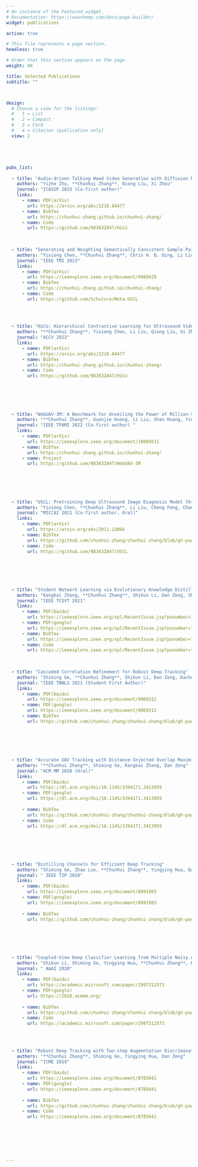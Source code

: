 ```yaml
---
# An instance of the Featured widget.
# Documentation: https://wowchemy.com/docs/page-builder/
widget: publications

active: true

# This file represents a page section.
headless: true

# Order that this section appears on the page.
weight: 40

title: Selected Publications
subtitle: ""



design:
  # Choose a view for the listings:
  #   1 = List
  #   2 = Compact
  #   3 = Card
  #   4 = Citation (publication only)
  view: 2





pubs_list:
  
  - title: "Audio-driven Talking Head Video Generation with Diffusion Model"
    authors: "Yizhe Zhu, **Chunhui Zhang**, Qiong Liu, Xi Zhou"
    journal: "ICASSP 2023 (Co-first author)"
    links:
      - name: PDF(arXiv)
        url: https://arxiv.org/abs/2210.04477
      - name: BibTex
        url: https://chunhui-zhang.github.io/chunhui-zhang/
      - name: Code
        url: https://github.com/983632847/HiCo

  
  
  - title: "Generating and Weighting Semantically Consistent Sample Pairs for Ultrasound Contrastive Learning"
    authors: "Yixiong Chen, **Chunhui Zhang**, Chris H. Q. Ding, Li Liu"
    journal: "IEEE TMI 2023"
    links:
      - name: PDF(arXiv)
        url: https://ieeexplore.ieee.org/document/9980429
      - name: BibTex
        url: https://chunhui-zhang.github.io/chunhui-zhang/
      - name: Code
        url: https://github.com/Schuture/Meta-USCL

  
  
  
  - title: "HiCo: Hierarchical Contrastive Learning for Ultrasound Video Model Pretraining"
    authors: "**Chunhui Zhang**, Yixiong Chen, Li Liu, Qiong Liu, Xi Zhou"
    journal: "ACCV 2022"
    links:
      - name: PDF(arXiv)
        url: https://arxiv.org/abs/2210.04477
      - name: BibTex
        url: https://chunhui-zhang.github.io/chunhui-zhang/
      - name: Code
        url: https://github.com/983632847/HiCo

  
  
  
  
  
  - title: "WebUAV-3M: A Benchmark for Unveiling the Power of Million-Scale Deep UAV Tracking"
    authors: "**Chunhui Zhang**, Guanjie Huang, Li Liu, Shan Huang, Yinan Yang, Xiang Wan, Shiming Ge, Dacheng Tao"
    journal: "IEEE TPAMI 2022 (Co-first author) "
    links:
      - name: PDF(arXiv)
        url: https://ieeexplore.ieee.org/document/10004511
      - name: BibTex
        url: https://chunhui-zhang.github.io/chunhui-zhang/
      - name: Project
        url: https://github.com/983632847/WebUAV-3M

  
  
  
  
  
  - title: "USCL: Pretraining Deep Ultrasound Image Diagnosis Model through Video Contrastive Representation Learning"
    authors: "Yixiong Chen, **Chunhui Zhang**, Li Liu, Cheng Feng, Changfeng Dong, Yongfang Luo, Xiang Wan"
    journal: "MICCAI 2021 (Co-first author, Oral)"
    links:
      - name: PDF(arXiv)
        url: https://arxiv.org/abs/2011.13066
      - name: BibTex
        url: https://github.com/chunhui-zhang/chunhui-zhang/blob/gh-pages/USCL_BibTex
      - name: Code
        url: https://github.com/983632847/USCL

  
  
  
  
  
  - title: "Student Network Learning via Evolutionary Knowledge Distillation"
    authors: "Kangkai Zhang, **Chunhui Zhang**, Shikun Li, Dan Zeng, Shiming Ge"
    journal: "IEEE TCSVT 2021"
    links:
      - name: PDF(baidu)
        url: https://ieeexplore.ieee.org/xpl/RecentIssue.jsp?punumber=76
      - name: PDF(google)
        url: https://ieeexplore.ieee.org/xpl/RecentIssue.jsp?punumber=76
      - name: BibTex
        url: https://ieeexplore.ieee.org/xpl/RecentIssue.jsp?punumber=76
      - name: Code
        url: https://ieeexplore.ieee.org/xpl/RecentIssue.jsp?punumber=76

  
  
  - title: "Cascaded Correlation Refinement for Robust Deep Tracking"
    authors: "Shiming Ge, **Chunhui Zhang**, Shikun Li, Dan Zeng, Dacheng Tao"
    journal: "IEEE TNNLS 2021 (Student First Author)"
    links:
      - name: PDF(baidu)
        url: https://ieeexplore.ieee.org/document/9069312
      - name: PDF(google)
        url: https://ieeexplore.ieee.org/document/9069312
      - name: BibTex
        url: https://github.com/chunhui-zhang/chunhui-zhang/blob/gh-pages/CCR_BibTex
      
  
  
  
  
  
  - title: "Accurate UAV Tracking with Distance-Injected Overlap Maximization"
    authors: "**Chunhui Zhang**, Shiming Ge, Kangkai Zhang, Dan Zeng"
    journal: "ACM MM 2020 (Oral)"
    links:
      - name: PDF(baidu)
        url: https://dl.acm.org/doi/10.1145/3394171.3413959
      - name: PDF(google)
        url: https://dl.acm.org/doi/10.1145/3394171.3413959
        
      - name: BibTex
        url: https://github.com/chunhui-zhang/chunhui-zhang/blob/gh-pages/UTrack_BibTex
      - name: Code
        url: https://dl.acm.org/doi/10.1145/3394171.3413959

  
  
  
  
  
  - title: "Distilling Channels for Efficient Deep Tracking"
    authors: "Shiming Ge, Zhao Luo, **Chunhui Zhang**, Yingying Hua, Dacheng Tao"
    journal: " IEEE TIP 2020"
    links:
      - name: PDF(baidu)
        url: https://ieeexplore.ieee.org/document/8891903
      - name: PDF(google)
        url: https://ieeexplore.ieee.org/document/8891903
        
      - name: BibTex
        url: https://github.com/chunhui-zhang/chunhui-zhang/blob/gh-pages/TIPCD_BibTex

  
  
  
  
  
  - title: "Coupled-View Deep Classifier Learning from Multiple Noisy Annotators"
    authors: "Shikun Li, Shiming Ge, Yingying Hua, **Chunhui Zhang**, Hao Wen, Tengfei Liu, Weiqiang Wang"
    journal: " AAAI 2020"
    links:
      - name: PDF(baidu)
        url: https://academic.microsoft.com/paper/2997312573
      - name: PDF(google)
        url: https://2020.acmmm.org/
        
      - name: BibTex
        url: https://github.com/chunhui-zhang/chunhui-zhang/blob/gh-pages/CVL_BibTex
      - name: Code
        url: https://academic.microsoft.com/paper/2997312573

  
  
  
  - title: "Robust Deep Tracking with Two-step Augmentation Discriminative Correlation Filters"
    authors: "**Chunhui Zhang**, Shiming Ge, Yingying Hua, Dan Zeng"
    journal: "ICME 2019"
    links:
      - name: PDF(baidu)
        url: https://ieeexplore.ieee.org/document/8785041
      - name: PDF(google)
        url: https://ieeexplore.ieee.org/document/8785041
        
      - name: BibTex
        url: https://github.com/chunhui-zhang/chunhui-zhang/blob/gh-pages/ICME_BibTex
      - name: Code
        url: https://ieeexplore.ieee.org/document/8785041

  
  
  
  
  
  
---
```

